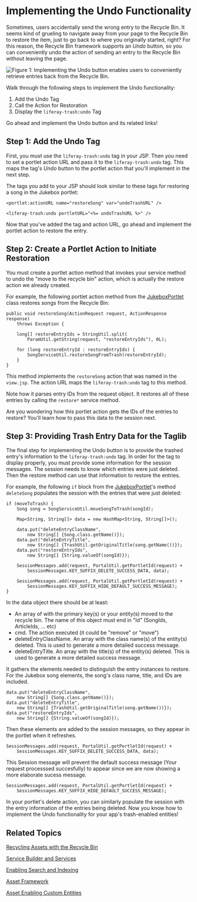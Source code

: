 # Implementing the Undo Functionality [](id=implementing-the-undo-functionality)

Sometimes, users accidentally send the wrong entry to the Recycle Bin. It
seems kind of grueling to navigate away from your page to the Recycle Bin to
restore the item, just to go back to where you originally started, right?
For this reason, the Recycle Bin framework supports an *Undo* button, so you can
conveniently undo the action of sending an entry to the Recycle Bin without
leaving the page. 

![Figure 1: Implementing the Undo button enables users to conveniently retrieve entries back from the Recycle Bin.](../../images/undo-rb.png)

Walk through the following steps to implement the Undo functionality:

1. Add the Undo Tag
2. Call the Action for Restoration
3. Display the `liferay-trash:undo` Tag

Go ahead and implement the Undo button and its related links!

## Step 1: Add the Undo Tag [](id=step-1-add-the-undo-tag)

First, you must use the `liferay-trash:undo` tag in your JSP. Then you need
to set a portlet action URL and pass it to the `liferay-trash:undo` tag.
This maps the tag's *Undo* button to the portlet action that you'll implement in
the next step. 

The tags you add to your JSP should look similar to these tags for restoring a
song in the Jukebox portlet:

    <portlet:actionURL name="restoreSong" var="undoTrashURL" />

    <liferay-trash:undo portletURL="<%= undoTrashURL %>" />

Now that you've added the tag and action URL, go ahead and implement the 
portlet action to restore the entry.

## Step 2: Create a Portlet Action to Initiate Restoration [](id=step-2-create-a-portlet-action-to-initiate-restoration)

You must create a portlet action method that invokes your service method to undo
the "move to the recycle bin" action, which is actually the restore action we
already created. 

For example, the following portlet action method from the [JukeboxPortlet](https://github.com/liferay-labs/jukebox-portlet/blob/6.2.x/docroot/WEB-INF/src/org/liferay/jukebox/portlet/JukeboxPortlet.java)
class restores songs from the Recycle Bin:

    public void restoreSong(ActionRequest request, ActionResponse response)
        throws Exception {

        long[] restoreEntryIds = StringUtil.split(
            ParamUtil.getString(request, "restoreEntryIds"), 0L);

        for (long restoreEntryId : restoreEntryIds) {
            SongServiceUtil.restoreSongFromTrash(restoreEntryId);
        }
    }

This method implements the `restoreSong` action that was named in the
`view.jsp`. The action URL maps the `liferay-trash:undo` tag to this method.

Note how it parses entry IDs from the request object. It restores all of these
entries by calling the `restore*` service method. 

Are you wondering how this portlet action gets the IDs of the entries to
restore? You'll learn how to pass this data to the session next. 

## Step 3: Providing Trash Entry Data for the Taglib [](id=step-3-providing-trash-entry-data-for-the-taglib)

The final step for implementing the Undo button is to provide the trashed
entry's information to the `liferay-trash:undo` tag. In order for the
tag to display properly, you must provide some information for the session
messages. The session needs to know which entries were just deleted. Then the
restore method can use that information to restore the entries. 

For example, the following `if` block from the [JukeboxPortlet](https://github.com/liferay-labs/jukebox-portlet/blob/6.2.x/docroot/WEB-INF/src/org/liferay/jukebox/portlet/JukeboxPortlet.java)'s
method `deleteSong` populates the session with the entries that were just
deleted: 

    if (moveToTrash) {
        Song song = SongServiceUtil.moveSongToTrash(songId);

        Map<String, String[]> data = new HashMap<String, String[]>();

        data.put("deleteEntryClassName",
            new String[] {Song.class.getName()});
        data.put("deleteEntryTitle",
            new String[] {TrashUtil.getOriginalTitle(song.getName())});
        data.put("restoreEntryIds",
            new String[] {String.valueOf(songId)});

        SessionMessages.add(request, PortalUtil.getPortletId(request) +
            SessionMessages.KEY_SUFFIX_DELETE_SUCCESS_DATA, data);

        SessionMessages.add(request, PortalUtil.getPortletId(request) +
            SessionMessages.KEY_SUFFIX_HIDE_DEFAULT_SUCCESS_MESSAGE);
    }


In the data object there should be at least:
- An array of with the primary key(s) or your entity(s) moved to the recycle 
bin. The name of this object must end in "Id" (SongIds, ArticleIds, ... etc)
- cmd. The action executed (it could be "remove" or "move")
- deleteEntryClassName. An array with the class name(s) of the entity(s) 
deleted. This is used to generate a more detailed success message. 
- deleteEntryTitle. An array with the title(s) of the entity(s) deleted. This is
 used to generate a more detailed success message. 

It gathers the elements needed to distinguish the entry instances to restore.
For the Jukebox song elements, the song's class name, title, and IDs are
included.

    data.put("deleteEntryClassName",
        new String[] {Song.class.getName()});
    data.put("deleteEntryTitle",
        new String[] {TrashUtil.getOriginalTitle(song.getName())});
    data.put("restoreEntryIds",
        new String[] {String.valueOf(songId)});

Then these elements are added to the session messages, so they appear in the
portlet when it refreshes. 

    SessionMessages.add(request, PortalUtil.getPortletId(request) +
        SessionMessages.KEY_SUFFIX_DELETE_SUCCESS_DATA, data);

This Session message will prevent the default success message (Your request
processsed succesfully) to appear since we are now showing a more elaborate
sucess message.

    SessionMessages.add(request, PortalUtil.getPortletId(request) +
        SessionMessages.KEY_SUFFIX_HIDE_DEFAULT_SUCCESS_MESSAGE);

In your portlet's delete action, you can similarly populate the session with the
entry information of the entries being deleted. Now you know how to implement
the Undo functionality for your app's trash-enabled entities!

## Related Topics [](id=related-topics)

[Recycling Assets with the Recycle Bin](/discover/portal/-/knowledge_base/6-2/recycling-assets-with-the-recycle-bin)

[Service Builder and Services](/develop/tutorials/-/knowledge_base/6-2/service-builder)

[Enabling Search and Indexing](/develop/learning-paths/mvc/-/knowledge_base/6-2/enabling-search-and-indexing)

[Asset Framework](/develop/tutorials/-/knowledge_base/6-2/asset-framework)

[Asset Enabling Custom Entities](/develop/learning-paths/mvc/-/knowledge_base/6-2/asset-enabling-custom-entities)
